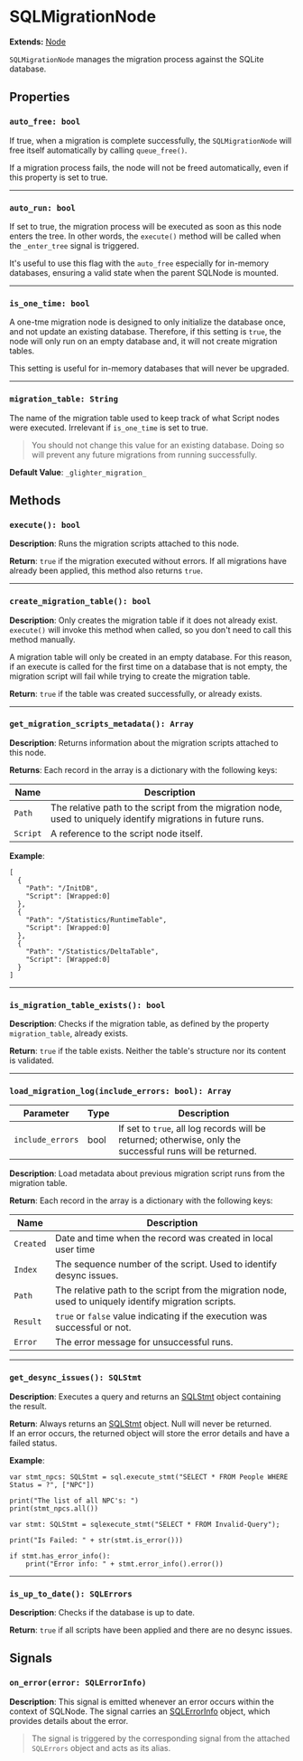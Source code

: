 # SQLMigrationNode

**Extends:** [Node](https://docs.godotengine.org/en/4.3/classes/class_node.html)

`SQLMigrationNode` manages the migration process against the SQLite database. 

## Properties

### `auto_free: bool`

If true, when a migration is complete successfully, the `SQLMigrationNode` will free itself automatically by calling `queue_free()`. 

If a migration process fails, the node will not be freed automatically, even if this property is set to true.

---

### `auto_run: bool`

If set to true, the migration process will be executed as soon as this node enters the tree. In other words, the `execute()` method will be called when the `_enter_tree` signal is triggered. 

It's useful to use this flag with the `auto_free` especially for in-memory databases, ensuring a valid state when the parent SQLNode is mounted.

---

### `is_one_time: bool`

A one-tme migration node is designed to only initialize the database once, and not update an existing database. 
Therefore, if this setting is `true`, the node will only run on an empty database and, it will not create migration tables. 

This setting is useful for in-memory databases that will never be upgraded.  

---

### `migration_table: String`

The name of the migration table used to keep track of what Script nodes were executed. Irrelevant if `is_one_time` is set to true.

> You should not change this value for an existing database. Doing so will prevent any future migrations from running successfully. 

**Default Value**: `_glighter_migration_`  


## Methods

### `execute(): bool`
**Description**: Runs the migration scripts attached to this node. 

**Return**: `true` if the migration executed without errors. If all migrations have already been applied, this method also returns `true`.

---

### `create_migration_table(): bool`
**Description**: Only creates the migration table if it does not already exist. `execute()` will invoke this method when called, so you don't need to call this method manually. 

A migration table will only be created in an empty database. For this reason, if an execute is called for the first time on a database that is not 
empty, the migration script will fail while trying to create the migration table. 

**Return**: `true` if the table was created successfully, or already exists. 

---

### `get_migration_scripts_metadata(): Array`
**Description**: Returns information about the migration scripts attached to this node.

**Returns**: Each record in the array is a dictionary with the following keys:

| Name     | Description                                                                                                   |
|----------|---------------------------------------------------------------------------------------------------------------|
| `Path`   | The relative path to the script from the migration node, used to uniquely identify migrations in future runs. |
| `Script` | A reference to the script node itself.                                                                        |

**Example**:
```
[
  {
    "Path": "/InitDB",
    "Script": [Wrapped:0]
  },
  {
    "Path": "/Statistics/RuntimeTable",
    "Script": [Wrapped:0]
  },
  {
    "Path": "/Statistics/DeltaTable",
    "Script": [Wrapped:0]
  }
]
```

---

### `is_migration_table_exists(): bool`
**Description**: Checks if the migration table, as defined by the property `migration_table`, already exists. 

**Return**: `true` if the table exists. Neither the table's structure nor its content is validated.

---

### `load_migration_log(include_errors: bool): Array`
| Parameter        | Type | Description                                                                                               |
|------------------|------|-----------------------------------------------------------------------------------------------------------|
| `include_errors` | bool | If set to `true`, all log records will be returned; otherwise, only the successful runs will be returned. |


**Description**: Load metadata about previous migration script runs from the migration table.  

**Return**: Each record in the array is a dictionary with the following keys:

| Name      | Description                                                                                           |
|-----------|-------------------------------------------------------------------------------------------------------|
| `Created` | Date and time when the record was created in local user time                                          |
| `Index`   | The sequence number of the script. Used to identify desync issues.                                    |
| `Path`    | The relative path to the script from the migration node, used to uniquely identify migration scripts. |
| `Result`  | `true` or `false` value indicating if the execution was successful or not.                            |
| `Error`   | The error message for unsuccessful runs.                                                              |

---

### `get_desync_issues(): SQLStmt`
**Description**: Executes a query and returns an [SQLStmt](Objects/SQLStmt.md) object containing the result.  

**Return**: Always returns an [SQLStmt](Objects/SQLStmt.md) object. Null will never be returned.  
If an error occurs, the returned object will store the error details and have a failed status.

**Example**:

```
var stmt_npcs: SQLStmt = sql.execute_stmt("SELECT * FROM People WHERE Status = ?", ["NPC"])

print("The list of all NPC's: ")
print(stmt_npcs.all())

var stmt: SQLStmt = sqlexecute_stmt("SELECT * FROM Invalid-Query");

print("Is Failed: " + str(stmt.is_error()))

if stmt.has_error_info():
    print("Error info: " + stmt.error_info().error())
```

---

### `is_up_to_date(): SQLErrors`
**Description**: Checks if the database is up to date.  

**Return**: `true` if all scripts have been applied and there are no desync issues.

## Signals

### `on_error(error: SQLErrorInfo)`
**Description**: This signal is emitted whenever an error occurs within the context of SQLNode. The signal carries an [SQLErrorInfo](SQLErrorInfo.md) object, which provides details about the error.

> The signal is triggered by the corresponding signal from the attached `SQLErrors` object and acts as its alias. 


